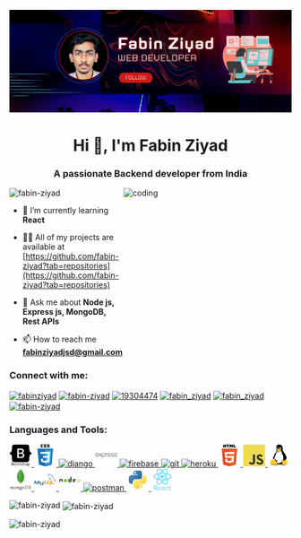 ![logo](https://github.com/fabin-ziyad/fabin-ziyad/blob/master/Fabin%20Ziyad%20(1).png)
<h1 align="center">Hi 👋, I'm Fabin Ziyad</h1>
<h3 align="center">A passionate Backend developer from India</h3>
<img src="https://media4.giphy.com/media/HscDLzkO8EOTmgkhQP/giphy.gif?cid=ecf05e47tmq4brti0gq64y7hn2djzymt28m25vevujxh3miz&rid=giphy.gif&ct=g" align="right" alt="coding" width="300" height="300">
<p align="left"> <img src="https://komarev.com/ghpvc/?username=fabin-ziyad&label=Profile%20views&color=0e75b6&style=flat" alt="fabin-ziyad" /> </p>

- 🌱 I’m currently learning **React**

- 👨‍💻 All of my projects are available at [https://github.com/fabin-ziyad?tab=repositories](https://github.com/fabin-ziyad?tab=repositories)

- 💬 Ask me about **Node js, Express js, MongoDB, Rest APIs**

- 📫 How to reach me **fabinziyadjsd@gmail.com**

<h3 align="left">Connect with me:</h3>
<p align="left">
<a href="https://dev.to/fabinziyad" target="blank"><img align="center" src="https://raw.githubusercontent.com/rahuldkjain/github-profile-readme-generator/master/src/images/icons/Social/devto.svg" alt="fabinziyad" height="30" width="40" /></a>
<a href="https://linkedin.com/in/fabin-ziyad" target="blank"><img align="center" src="https://raw.githubusercontent.com/rahuldkjain/github-profile-readme-generator/master/src/images/icons/Social/linked-in-alt.svg" alt="fabin-ziyad" height="30" width="40" /></a>
<a href="https://stackoverflow.com/users/19304474" target="blank"><img align="center" src="https://raw.githubusercontent.com/rahuldkjain/github-profile-readme-generator/master/src/images/icons/Social/stack-overflow.svg" alt="19304474" height="30" width="40" /></a>
<a href="https://instagram.com/fabin_ziyad" target="blank"><img align="center" src="https://raw.githubusercontent.com/rahuldkjain/github-profile-readme-generator/master/src/images/icons/Social/instagram.svg" alt="fabin_ziyad" height="30" width="40" /></a>
<a href="https://www.codechef.com/users/fabin_ziyad" target="blank"><img align="center" src="https://cdn.jsdelivr.net/npm/simple-icons@3.1.0/icons/codechef.svg" alt="fabin_ziyad" height="30" width="40" /></a>
<a href="https://www.leetcode.com/fabin-ziyad" target="blank"><img align="center" src="https://raw.githubusercontent.com/rahuldkjain/github-profile-readme-generator/master/src/images/icons/Social/leet-code.svg" alt="fabin-ziyad" height="30" width="40" /></a>
</p>

<h3 align="left">Languages and Tools:</h3>
<p align="left"> <a href="https://getbootstrap.com" target="_blank" rel="noreferrer"> <img src="https://raw.githubusercontent.com/devicons/devicon/master/icons/bootstrap/bootstrap-plain-wordmark.svg" alt="bootstrap" width="40" height="40"/> </a> <a href="https://www.w3schools.com/css/" target="_blank" rel="noreferrer"> <img src="https://raw.githubusercontent.com/devicons/devicon/master/icons/css3/css3-original-wordmark.svg" alt="css3" width="40" height="40"/> </a> <a href="https://www.djangoproject.com/" target="_blank" rel="noreferrer"> <img src="https://cdn.worldvectorlogo.com/logos/django.svg" alt="django" width="40" height="40"/> </a> <a href="https://expressjs.com" target="_blank" rel="noreferrer"> <img src="https://raw.githubusercontent.com/devicons/devicon/master/icons/express/express-original-wordmark.svg" alt="express" width="40" height="40"/> </a> <a href="https://firebase.google.com/" target="_blank" rel="noreferrer"> <img src="https://www.vectorlogo.zone/logos/firebase/firebase-icon.svg" alt="firebase" width="40" height="40"/> </a> <a href="https://git-scm.com/" target="_blank" rel="noreferrer"> <img src="https://www.vectorlogo.zone/logos/git-scm/git-scm-icon.svg" alt="git" width="40" height="40"/> </a> <a href="https://heroku.com" target="_blank" rel="noreferrer"> <img src="https://www.vectorlogo.zone/logos/heroku/heroku-icon.svg" alt="heroku" width="40" height="40"/> </a> <a href="https://www.w3.org/html/" target="_blank" rel="noreferrer"> <img src="https://raw.githubusercontent.com/devicons/devicon/master/icons/html5/html5-original-wordmark.svg" alt="html5" width="40" height="40"/> </a> <a href="https://developer.mozilla.org/en-US/docs/Web/JavaScript" target="_blank" rel="noreferrer"> <img src="https://raw.githubusercontent.com/devicons/devicon/master/icons/javascript/javascript-original.svg" alt="javascript" width="40" height="40"/> </a> <a href="https://www.linux.org/" target="_blank" rel="noreferrer"> <img src="https://raw.githubusercontent.com/devicons/devicon/master/icons/linux/linux-original.svg" alt="linux" width="40" height="40"/> </a> <a href="https://www.mongodb.com/" target="_blank" rel="noreferrer"> <img src="https://raw.githubusercontent.com/devicons/devicon/master/icons/mongodb/mongodb-original-wordmark.svg" alt="mongodb" width="40" height="40"/> </a> <a href="https://www.mysql.com/" target="_blank" rel="noreferrer"> <img src="https://raw.githubusercontent.com/devicons/devicon/master/icons/mysql/mysql-original-wordmark.svg" alt="mysql" width="40" height="40"/> </a> <a href="https://nodejs.org" target="_blank" rel="noreferrer"> <img src="https://raw.githubusercontent.com/devicons/devicon/master/icons/nodejs/nodejs-original-wordmark.svg" alt="nodejs" width="40" height="40"/> </a> <a href="https://postman.com" target="_blank" rel="noreferrer"> <img src="https://www.vectorlogo.zone/logos/getpostman/getpostman-icon.svg" alt="postman" width="40" height="40"/> </a> <a href="https://www.python.org" target="_blank" rel="noreferrer"> <img src="https://raw.githubusercontent.com/devicons/devicon/master/icons/python/python-original.svg" alt="python" width="40" height="40"/> </a> <a href="https://reactjs.org/" target="_blank" rel="noreferrer"> <img src="https://raw.githubusercontent.com/devicons/devicon/master/icons/react/react-original-wordmark.svg" alt="react" width="40" height="40"/> </a> </p>

<p><img align="left" src="https://github-readme-stats.vercel.app/api/top-langs?username=fabin-ziyad&show_icons=true&locale=en&layout=compact" alt="fabin-ziyad" /></p>

<p>&nbsp;<img align="center" src="https://github-readme-stats.vercel.app/api?username=fabin-ziyad&show_icons=true&locale=en" alt="fabin-ziyad" /></p>

<p><img align="center" src="https://github-readme-streak-stats.herokuapp.com/?user=fabin-ziyad&" alt="fabin-ziyad" /></p>
